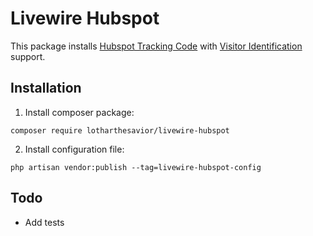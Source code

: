 
# Livewire Hubspot

This package installs [Hubspot Tracking Code](https://developers.hubspot.com/docs/api/events/tracking-code) with [Visitor Identification](https://developers.hubspot.com/docs/api/conversation/visitor-identification) support.

## Installation

1. Install composer package:

```shell
composer require lotharthesavior/livewire-hubspot
```

2. Install configuration file:

```shell
php artisan vendor:publish --tag=livewire-hubspot-config
```

## Todo

- Add tests

